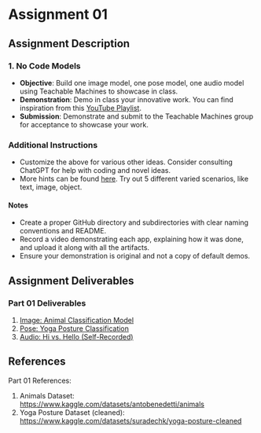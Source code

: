 # Assignment 01

## Assignment Description

### 1. No Code Models

- **Objective**: Build one image model, one pose model, one audio model using Teachable Machines to showcase in class.
- **Demonstration**: Demo in class your innovative work. You can find inspiration from this [YouTube Playlist](https://www.youtube.com/playlist?list=PLQY2H8rRoyvzSZZuF0qJpoJxZR1NgzcZw).
- **Submission**: Demonstrate and submit to the Teachable Machines group for acceptance to showcase your work.

### Additional Instructions

- Customize the above for various other ideas. Consider consulting ChatGPT for help with coding and novel ideas.
- More hints can be found [here](https://developers.google.com/learn/topics/on-device-ml#build-your-first-on-device-ml-app). Try out 5 different varied scenarios, like text, image, object.

#### Notes

- Create a proper GitHub directory and subdirectories with clear naming conventions and README.
- Record a video demonstrating each app, explaining how it was done, and upload it along with all the artifacts.
- Ensure your demonstration is original and not a copy of default demos.

## Assignment Deliverables

### Part 01 Deliverables

1. [Image: Animal Classification Model](https://teachablemachine.withgoogle.com/models/lOeC4qDiP/)
2. [Pose: Yoga Posture Classification](https://teachablemachine.withgoogle.com/models/oDNNQbcIu/)
3. [Audio: Hi vs. Hello (Self-Recorded)](https://teachablemachine.withgoogle.com/models/McK_mlDAC/)

## References

Part 01 References:

1. Animals Dataset: https://www.kaggle.com/datasets/antobenedetti/animals
2. Yoga Posture Dataset (cleaned): https://www.kaggle.com/datasets/suradechk/yoga-posture-cleaned
